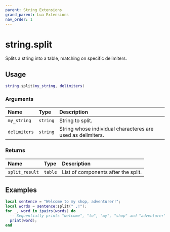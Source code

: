 ```yaml
---
parent: String Extensions
grand_parent: Lua Extensions
nav_order: 1
---
```


# string.split

Splits a string into a table, matching on specific delimiters.

## Usage

```lua
string.split(my_string, delimiters)
```

### Arguments

| Name         | Type     | Description                                                 |
| :----------- | :------- | :---------------------------------------------------------- |
| `my_string`  | `string` | String to split.                                            |
| `delimiters` | `string` | String whose individual characteres are used as delimiters. |

### Returns

| Name           | Type    | Description                         |
| :------------- | :------ | :---------------------------------- |
| `split_result` | `table` | List of components after the split. |

## Examples

```lua
local sentence = "Welcome to my shop, adventurer!";
local words = sentence:split(" ,!");
for _, word in ipairs(words) do
  -- Sequentially prints "welcome", "to", "my", "shop" and "adventurer"
  print(word);
end
```
